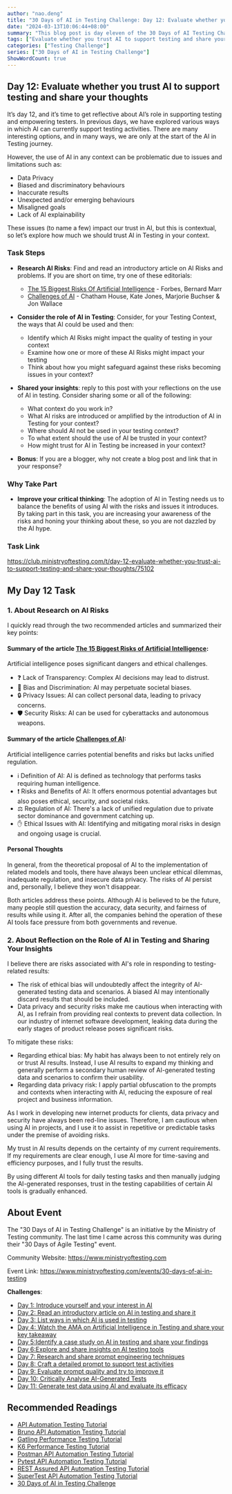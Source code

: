 ```yaml
---
author: "nao.deng"
title: "30 Days of AI in Testing Challenge: Day 12: Evaluate whether you trust AI to support testing and share your thoughts"
date: "2024-03-13T10:06:44+08:00"
summary: "This blog post is day eleven of the 30 Days of AI Testing Challenge, focusing on the use of AI to generate test data and evaluating its effectiveness. The post may include the author's real-world application of AI-generated test data and an assessment of its effectiveness and applicability. By sharing the application and evaluation of AI-generated test data, readers will understand how the author leverages AI technology to generate valid test data and enhance the efficiency of the testing process in real testing environments. This series of events is expected to provide testing professionals with cases of practical application of AI-generated test data and encourage them to experiment with this emerging technology."
tags: ["Evaluate whether you trust AI to support testing and share your thoughts","prompt engineering","Prompt"]
categories: ["Testing Challenge"]
series: ["30 Days of AI in Testing Challenge"]
ShowWordCount: true
---
```


## Day 12: Evaluate whether you trust AI to support testing and share your thoughts

It’s day 12, and it’s time to get reflective about AI’s role in supporting testing and empowering testers. In previous days, we have explored various ways in which AI can currently support testing activities. There are many interesting options, and in many ways, we are only at the start of the AI in Testing journey.

However, the use of AI in any context can be problematic due to issues and limitations such as:

- Data Privacy
- Biased and discriminatory behaviours
- Inaccurate results
- Unexpected and/or emerging behaviours
- Misaligned goals
- Lack of AI explainability

These issues (to name a few) impact our trust in AI, but this is contextual, so let’s explore how much we should trust AI in Testing in your context.

### Task Steps

- **Research AI Risks**: Find and read an introductory article on AI Risks and problems. If you are short on time, try one of these editorials:

  - [The 15 Biggest Risks Of Artificial Intelligence](https://www.forbes.com/sites/bernardmarr/2023/06/02/the-15-biggest-risks-of-artificial-intelligence/) - Forbes, Bernard Marr
  - [Challenges of AI](https://www.chathamhouse.org/2022/03/challenges-ai) - Chatham House, Kate Jones, Marjorie Buchser & Jon Wallace

- **Consider the role of AI in Testing**: Consider, for your Testing Context, the ways that AI could be used and then:

  - Identify which AI Risks might impact the quality of testing in your context
  - Examine how one or more of these AI Risks might impact your testing
  - Think about how you might safeguard against these risks becoming issues in your context?
- **Shared your insights**: reply to this post with your reflections on the use of AI in testing. Consider sharing some or all of the following:
  - What context do you work in?
  - What AI risks are introduced or amplified by the introduction of AI in Testing for your context?
  - Where should AI not be used in your testing context?
  - To what extent should the use of AI be trusted in your context?
  - How might trust for AI in Testing be increased in your context?
- **Bonus**: If you are a blogger, why not create a blog post and link that in your response?

### Why Take Part

- **Improve your critical thinking**: The adoption of AI in Testing needs us to balance the benefits of using AI with the risks and issues it introduces. By taking part in this task, you are increasing your awareness of the risks and honing your thinking about these, so you are not dazzled by the AI hype.

### Task Link

<https://club.ministryoftesting.com/t/day-12-evaluate-whether-you-trust-ai-to-support-testing-and-share-your-thoughts/75102>

## My Day 12 Task

### 1. About **Research on AI Risks**

I quickly read through the two recommended articles and summarized their key points:

#### Summary of the article [The 15 Biggest Risks of Artificial Intelligence](https://www.forbes.com/sites/bernardmarr/2023/06/02/the-15-biggest-risks-of-artificial-intelligence/):

Artificial intelligence poses significant dangers and ethical challenges.

- ❓ Lack of Transparency: Complex AI decisions may lead to distrust.
- 👥 Bias and Discrimination: AI may perpetuate societal biases.
- 🔒 Privacy Issues: AI can collect personal data, leading to privacy concerns.
- 🛡️ Security Risks: AI can be used for cyberattacks and autonomous weapons.

#### Summary of the article [Challenges of AI](https://www.chathamhouse.org/2022/03/challenges-ai):

Artificial intelligence carries potential benefits and risks but lacks unified regulation.

- ℹ️ Definition of AI: AI is defined as technology that performs tasks requiring human intelligence.
- ❗️ Risks and Benefits of AI: It offers enormous potential advantages but also poses ethical, security, and societal risks.
- ⚖️ Regulation of AI: There's a lack of unified regulation due to private sector dominance and government catching up.
- ✋ Ethical Issues with AI: Identifying and mitigating moral risks in design and ongoing usage is crucial.

#### Personal Thoughts

In general, from the theoretical proposal of AI to the implementation of related models and tools, there have always been unclear ethical dilemmas, inadequate regulation, and insecure data privacy. The risks of AI persist and, personally, I believe they won't disappear.

Both articles address these points. Although AI is believed to be the future, many people still question the accuracy, data security, and fairness of results while using it. After all, the companies behind the operation of these AI tools face pressure from both governments and revenue.

### 2. About **Reflection on the Role of AI in Testing** and **Sharing Your Insights**

I believe there are risks associated with AI's role in responding to testing-related results:

- The risk of ethical bias will undoubtedly affect the integrity of AI-generated testing data and scenarios. A biased AI may intentionally discard results that should be included.
- Data privacy and security risks make me cautious when interacting with AI, as I refrain from providing real contexts to prevent data collection. In our industry of internet software development, leaking data during the early stages of product release poses significant risks.

To mitigate these risks:

- Regarding ethical bias: My habit has always been to not entirely rely on or trust AI results. Instead, I use AI results to expand my thinking and generally perform a secondary human review of AI-generated testing data and scenarios to confirm their usability.
- Regarding data privacy risk: I apply partial obfuscation to the prompts and contexts when interacting with AI, reducing the exposure of real project and business information.

As I work in developing new internet products for clients, data privacy and security have always been red-line issues. Therefore, I am cautious when using AI in projects, and I use it to assist in repetitive or predictable tasks under the premise of avoiding risks.

My trust in AI results depends on the certainty of my current requirements. If my requirements are clear enough, I use AI more for time-saving and efficiency purposes, and I fully trust the results.

By using different AI tools for daily testing tasks and then manually judging the AI-generated responses, trust in the testing capabilities of certain AI tools is gradually enhanced.

## About Event

The "30 Days of AI in Testing Challenge" is an initiative by the Ministry of Testing community. The last time I came across this community was during their "30 Days of Agile Testing" event.

Community Website: <https://www.ministryoftesting.com>

Event Link: <https://www.ministryoftesting.com/events/30-days-of-ai-in-testing>

**Challenges**:

- [Day 1: Introduce yourself and your interest in AI](https://naodeng.com.cn/posts/event/30-days-of-ai-in-testing-day-1-introduce-yourself-and-your-interest-in-ai/)
- [Day 2: Read an introductory article on AI in testing and share it](https://naodeng.com.cn/posts/event/30-days-of-ai-in-testing-day-2-read-an-introductory-article-on-ai-in-testing-and-share-it/)
- [Day 3: List ways in which AI is used in testing](https://naodeng.com.cn/posts/event/30-days-of-ai-in-testing-day-3-list-ways-in-which-ai-is-used-in-testing/)
- [Day 4: Watch the AMA on Artificial Intelligence in Testing and share your key takeaway](https://naodeng.com.cn/posts/event/30-days-of-ai-in-testing-day-4-watch-the-ama-on-artificial-intelligence-in-testing-and-share-your-key-takeaway/)
- [Day 5:Identify a case study on AI in testing and share your findings](https://naodeng.com.cn/posts/event/30-days-of-ai-in-testing-day-5-identify-a-case-study-on-ai-in-testing-and-share-your-findings/)
- [Day 6:Explore and share insights on AI testing tools](https://naodeng.com.cn/posts/event/30-days-of-ai-in-testing-day-6-explore-and-share-insights-on-ai-testing-tools/)
- [Day 7: Research and share prompt engineering techniques](https://naodeng.com.cn/posts/event/30-days-of-ai-in-testing-day-7-research-and-share-prompt-engineering-techniques/)
- [Day 8: Craft a detailed prompt to support test activities](https://naodeng.com.cn/posts/event/30-days-of-ai-in-testing-day-8-craft-a-detailed-prompt-to-support-test-activities/)
- [Day 9: Evaluate prompt quality and try to improve it](https://naodeng.com.cn/posts/event/30-days-of-ai-in-testing-day-9-evaluate-prompt-quality-and-try-to-improve-it/)
- [Day 10: Critically Analyse AI-Generated Tests](https://naodeng.com.cn/posts/event/30-days-of-ai-in-testing-day-10-critically-analyse-ai-generated-tests/)
- [Day 11: Generate test data using AI and evaluate its efficacy](https://naodeng.com.cn/posts/event/30-days-of-ai-in-testing-day-11-generate-test-data-using-ai-and-evaluate-its-efficacy/)

## Recommended Readings

- [API Automation Testing Tutorial](https://naodeng.com.cn/series/api-automation-testing-tutorial/)
- [Bruno API Automation Testing Tutorial](https://naodeng.com.cn/series/bruno-api-automation-testing-tutorial/)
- [Gatling Performance Testing Tutorial](https://naodeng.com.cn/series/gatling-performance-testing-tutorial/)
- [K6 Performance Testing Tutorial](https://naodeng.com.cn/series/k6-performance-testing-tutorial/)
- [Postman API Automation Testing Tutorial](https://naodeng.com.cn/series/postman-api-automation-testing-tutorial/)
- [Pytest API Automation Testing Tutorial](https://naodeng.com.cn/series/pytest-api-automation-testing-tutorial/)
- [REST Assured API Automation Testing Tutorial](https://naodeng.com.cn/series/rest-assured-api-automation-testing-tutorial/)
- [SuperTest API Automation Testing Tutorial](https://naodeng.com.cn/series/supertest-api-automation-testing-tutorial/)
- [30 Days of AI in Testing Challenge](https://naodeng.com.cn/series/30-days-of-ai-in-testing-challenge/)
